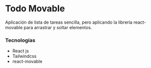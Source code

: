 # Todo Movable

Aplicación de lista de tareas sencilla, pero aplicando la librería react-movable para arrastrar y soltar elementos.

### Tecnologías

- React js
- Tailwindcss
- react-movable
